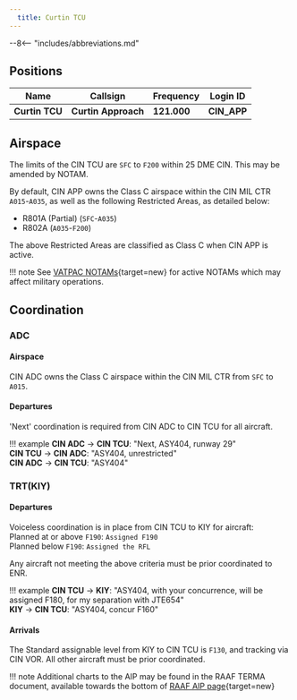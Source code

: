 ```yaml
---
  title: Curtin TCU
---
```


--8<-- "includes/abbreviations.md"

## Positions

| Name               | Callsign       | Frequency        | Login ID              |
| ------------------ | -------------- | ---------------- | --------------------------------------|
| **Curtin TCU**   | **Curtin Approach**   | **121.000**        | **CIN_APP**                                   |

## Airspace
The limits of the CIN TCU are `SFC` to `F200` within 25 DME CIN. This may be amended by NOTAM.

By default, CIN APP owns the Class C airspace within the CIN MIL CTR `A015`-`A035`, as well as the following Restricted Areas, as detailed below:

- R801A (Partial) (`SFC`-`A035`)  
- R802A (`A035`-`F200`)  

The above Restricted Areas are classified as Class C when CIN APP is active.

!!! note
    See [VATPAC NOTAMs](https://vatpac.org/publications/notam){target=new} for active NOTAMs which may affect military operations.

## Coordination
### ADC
#### Airspace
CIN ADC owns the Class C airspace within the CIN MIL CTR from `SFC` to `A015`.

#### Departures
'Next' coordination is required from CIN ADC to CIN TCU for all aircraft.

!!! example
    <span class="hotline">**CIN ADC** -> **CIN TCU**</span>: "Next, ASY404, runway 29"  
    <span class="hotline">**CIN TCU** -> **CIN ADC**</span>: "ASY404, unrestricted"  
    <span class="hotline">**CIN ADC** -> **CIN TCU**</span>: "ASY404"  

### TRT(KIY)
#### Departures
Voiceless coordination is in place from CIN TCU to KIY for aircraft:  
Planned at or above `F190`: `Assigned F190`  
Planned below `F190`: `Assigned the RFL`  

Any aircraft not meeting the above criteria must be prior coordinated to ENR.

!!! example
    <span class="hotline">**CIN TCU** -> **KIY**</span>: "ASY404, with your concurrence, will be assigned F180, for my separation with JTE654"  
    <span class="hotline">**KIY** -> **CIN TCU**</span>: "ASY404, concur F160"  

#### Arrivals
The Standard assignable level from KIY to CIN TCU is `F130`, and tracking via CIN VOR. All other aircraft must be prior coordinated.

!!! note
    Additional charts to the AIP may be found in the RAAF TERMA document, available towards the bottom of [RAAF AIP page](https://ais-af.airforce.gov.au/australian-aip){target=new}

